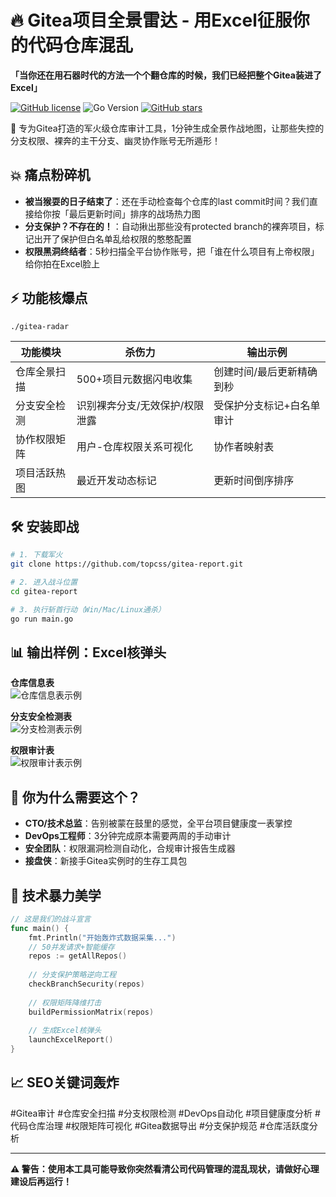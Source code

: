 # 🔥 Gitea项目全景雷达 - 用Excel征服你的代码仓库混乱

**「当你还在用石器时代的方法一个个翻仓库的时候，我们已经把整个Gitea装进了Excel」**

[![GitHub license](https://img.shields.io/badge/license-MIT-blue.svg)](https://github.com/topcss/gitea-report/blob/main/LICENSE)
![Go Version](https://img.shields.io/badge/Go-1.18%2B-brightgreen)
[![GitHub stars](https://img.shields.io/github/stars/topcss/gitea-report)](https://github.com/topcss/gitea-report/stargazers)

🚀 专为Gitea打造的军火级仓库审计工具，1分钟生成全景作战地图，让那些失控的分支权限、裸奔的主干分支、幽灵协作账号无所遁形！

## 💥 痛点粉碎机
- **被当猴耍的日子结束了**：还在手动检查每个仓库的last commit时间？我们直接给你按「最后更新时间」排序的战场热力图
- **分支保护？不存在的！**：自动揪出那些没有protected branch的裸奔项目，标记出开了保护但白名单乱给权限的憨憨配置
- **权限黑洞终结者**：5秒扫描全平台协作账号，把「谁在什么项目有上帝权限」给你拍在Excel脸上


## ⚡️ 功能核爆点
```bash
./gitea-radar
```
| 功能模块        | 杀伤力                          | 输出示例                  |
|-----------------|---------------------------------|--------------------------|
| 仓库全景扫描    | 500+项目元数据闪电收集          | 创建时间/最后更新精确到秒 |
| 分支安全检测    | 识别裸奔分支/无效保护/权限泄露  | 受保护分支标记+白名单审计 |
| 协作权限矩阵    | 用户-仓库权限关系可视化         | 协作者映射表              |
| 项目活跃热图    | 最近开发动态标记                | 更新时间倒序排序          |

## 🛠️ 安装即战
```bash
# 1. 下载军火
git clone https://github.com/topcss/gitea-report.git

# 2. 进入战斗位置
cd gitea-report

# 3. 执行斩首行动（Win/Mac/Linux通杀）
go run main.go
```

## 📊 输出样例：Excel核弹头
**仓库信息表**  
![仓库信息表示例](https://via.placeholder.com/800x200?text=Repo+Intel)

**分支安全检测表**  
![分支检测表示例](https://via.placeholder.com/800x200?text=Branch+Forensics)

**权限审计表**  
![权限审计表示例](https://via.placeholder.com/800x200?text=Permission+Matrix)

## 🤔 你为什么需要这个？
- **CTO/技术总监**：告别被蒙在鼓里的感觉，全平台项目健康度一表掌控
- **DevOps工程师**：3分钟完成原本需要两周的手动审计
- **安全团队**：权限漏洞检测自动化，合规审计报告生成器
- **接盘侠**：新接手Gitea实例时的生存工具包

## 🌟 技术暴力美学
```go
// 这是我们的战斗宣言
func main() {
    fmt.Println("开始轰炸式数据采集...")
    // 50并发请求+智能缓存
    repos := getAllRepos() 
    
    // 分支保护策略逆向工程
    checkBranchSecurity(repos)  
    
    // 权限矩阵降维打击
    buildPermissionMatrix(repos)  
    
    // 生成Excel核弹头
    launchExcelReport()  
}
```

## 📈 SEO关键词轰炸
#Gitea审计 #仓库安全扫描 #分支权限检测 #DevOps自动化 #项目健康度分析 #代码仓库治理 #权限矩阵可视化 #Gitea数据导出 #分支保护规范 #仓库活跃度分析

---

**⚠️ 警告：使用本工具可能导致你突然看清公司代码管理的混乱现状，请做好心理建设后再运行！**
